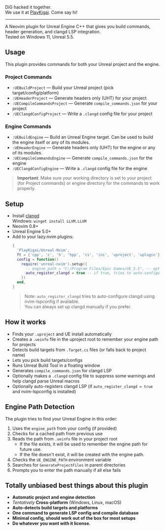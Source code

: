 DiG hacked it together.  
We use it at [PlayKigai](https://discord.gg/PlayKigai).
Come say hi!

---

A Neovim plugin for Unreal Engine C++ that gives you build commands, header generation, and clangd LSP integration.  
Tested on Windows 11, Unreal 5.5.

## Usage

This plugin provides commands for both your Unreal project and the engine.

### Project Commands
- `:UEBuildProject` — Build your Unreal project (pick target/config/platform)
- `:UEHeaderProject` — Generate headers only (UHT) for your project
- `:UECompileCommandsProject` — Generate `compile_commands.json` for your project
- `:UEClangdConfigProject` — Write a `.clangd` config file for your project

### Engine Commands
- `:UEBuildEngine` — Build an Unreal Engine target. Can be used to build the engine itself or any of its modules.
- `:UEHeaderEngine` — Generate headers only (UHT) for the engine or any of its modules.
- `:UECompileCommandsEngine` — Generate `compile_commands.json` for the engine
- `:UEClangdConfigEngine` — Write a `.clangd` config file for the engine

> **Important**: Make sure your working directory is set to your project (for Project commands) or engine directory for the commands to work properly.

## Setup

- Install [clangd](https://clangd.llvm.org/)  
  Windows: `winget install LLVM.LLVM`  
- Neovim 0.8+  
- Unreal Engine 5.0+  
- Add to your lazy.nvim plugins:
  ```lua
  {
    'PlayKigai/Unreal-Nvim',
    ft = {'cpp', 'c', 'h', 'hpp', 'cs', 'ini', 'uproject', 'uplugin'},
    config = function()
      require('unreal-nvim').setup({
        -- engine_path = "C:/Program Files/Epic Games/UE_5.5", -- optional
        auto_register_clangd = true -- if true, tries to auto-configure clangd for Unreal (needs nvim-lspconfig)
      })
    end,
  }
  ```
  > Note: `auto_register_clangd` tries to auto-configure clangd using nvim-lspconfig if available.  
  > You can always set up clangd manually if you prefer.

## How it works

- Finds your `.uproject` and UE install automatically
- Creates a `.ueinfo` file in the uproject root to remember your engine path for projects
- Detects build targets from `.Target.cs` files (or falls back to project name)
- Lets you pick build targets/configs
- Runs Unreal Build Tool in a floating window
- Generates `compile_commands.json` for clangd LSP
- Optionally makes a `.clangd` config file to suppress some warnings and help clangd parse Unreal macros
- Optionally auto-registers clangd LSP (if `auto_register_clangd = true` and nvim-lspconfig is installed)

## Engine Path Detection

The plugin tries to find your Unreal Engine in this order:
1. Uses the `engine_path` from your config (if provided)
2. Checks for a cached path from previous use
3. Reads the path from `.ueinfo` file in your project root
   - If the file exists, it will be used to remember the engine path for future use.
   - If the file doesn't exist, it will be created with the engine path.
4. Checks the `UE_ENGINE_PATH` environment variable
5. Searches for `GenerateProjectFiles` in parent directories
6. Prompts you to enter the path manually if all else fails

## Totally unbiased best things about this plugin

- **Automatic project and engine detection** 
- *Tentatively* **Cross-platform** (Windows, Linux, macOS)
- **Auto-detects build targets and platforms**
- **One command to generate LSP config and compile database**
- **Minimal config, should work out of the box for most setups**
- **Do whatever you want with it license.**